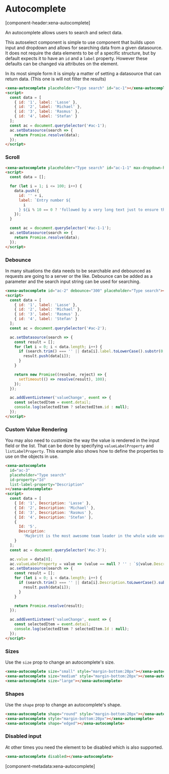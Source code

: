 # Autocomplete

[component-header:xena-autocomplete]

An autocomplete allows users to search and select data.

This autoselect component is simple to use component that builds upon input and dropdown and allows for searching data from a given datasource. It does not require the data elements to be of a specific structure, but by default expects it to have an `id` and a `label` property. However these defaults can be changed via attributes on the element.

In its most simple form it is simply a matter of setting a datasource that can return data. (This one is will not filter the results)

```html preview
<xena-autocomplete placeholder="Type search" id="ac-1"></xena-autocomplete>
<script>
  const data = [
    { id: '1', label: 'Lasse' },
    { id: '2', label: 'Michael' },
    { id: '3', label: 'Rasmus' },
    { id: '4', label: 'Stefan' }
  ];
  const ac = document.querySelector('#ac-1');
  ac.setDatasource(search => {
    return Promise.resolve(data);
  });
</script>
```

### Scroll

```html preview
<xena-autocomplete placeholder="Type search" id="ac-1-1" max-dropdown-height="100px"></xena-autocomplete>
<script>
  const data = [];

  for (let i = 1; i <= 100; i++) {
    data.push({
      id: '' + i,
      label: `Entry number ${
        i
      } ${i % 10 == 0 ? 'followed by a very long text just to ensure that width of this dropdown is also handled correctly' : ''}`
    });
  }

  const ac = document.querySelector('#ac-1-1');
  ac.setDatasource(search => {
    return Promise.resolve(data);
  });
</script>
```

### Debounce

In many situations the data needs to be searchable and debounced as requests are going to a server or the like. Debounce can be added as a parameter and the search input string can be used for searching.

```html preview
<xena-autocomplete id="ac-2" debounce="300" placeholder="Type search"></xena-autocomplete>
<script>
  const data = [
    { id: '1', label: 'Lasse' },
    { id: '2', label: 'Michael' },
    { id: '3', label: 'Rasmus' },
    { id: '4', label: 'Stefan' }
  ];
  const ac = document.querySelector('#ac-2');

  ac.setDatasource(search => {
    const result = [];
    for (let i = 0; i < data.length; i++) {
      if (search.trim() === '' || data[i].label.toLowerCase().substr(0, search.length) === search.toLowerCase()) {
        result.push(data[i]);
      }
    }

    return new Promise((resolve, reject) => {
      setTimeout(() => resolve(result), 100);
    });
  });

  ac.addEventListener('valueChange', event => {
    const selectedItem = event.detail;
    console.log(selectedItem ? selectedItem.id : null);
  });
</script>
```

### Custom Value Rendering

You may also need to customize the way the value is rendered in the input field or the list. That can be done by specifying `valueLabelProperty` and `listLabelProperty`. This example also shows how to define the properties to use on the objects in use.

```html preview
<xena-autocomplete
  id="ac-3"
  placeholder="Type search"
  id-property="Id"
  list-label-property="Description"
></xena-autocomplete>
<script>
  const data = [
    { Id: '1', Description: 'Lasse' },
    { Id: '2', Description: 'Michael' },
    { Id: '3', Description: 'Rasmus' },
    { Id: '4', Description: 'Stefan' },
    {
      Id: '5',
      Description:
        'Majbritt is the most awesome team leader in the whole wide world - and then some. (READ: Dont mess with her or you will have your glasses turned into an extra set of corneas)'
    }
  ];
  const ac = document.querySelector('#ac-3');

  ac.value = data[0];
  ac.valueLabelProperty = value => (value == null ? '' : `${value.Description}@codezoo`);
  ac.setDatasource(search => {
    const result = [];
    for (let i = 0; i < data.length; i++) {
      if (search.trim() === '' || data[i].Description.toLowerCase().substr(0, search.length) === search.toLowerCase()) {
        result.push(data[i]);
      }
    }

    return Promise.resolve(result);
  });

  ac.addEventListener('valueChange', event => {
    const selectedItem = event.detail;
    console.log(selectedItem ? selectedItem.Id : null);
  });
</script>
```

### Sizes

Use the `size` prop to change an autocomplete's size.

```html preview
<xena-autocomplete size="small" style="margin-bottom:20px"></xena-autocomplete>
<xena-autocomplete size="medium" style="margin-bottom:20px"></xena-autocomplete>
<xena-autocomplete size="large"></xena-autocomplete>
```

### Shapes

Use the `shape` prop to change an autocomplete's shape.

```html preview
<xena-autocomplete shape="round" style="margin-bottom:20px"></xena-autocomplete>
<xena-autocomplete style="margin-bottom:20px"></xena-autocomplete>
<xena-autocomplete shape="edged"></xena-autocomplete>
```

### Disabled input

At other times you need the element to be disabled which is also supported.

```html preview
<xena-autocomplete disabled></xena-autocomplete>
```

[component-metadata:xena-autocomplete]
